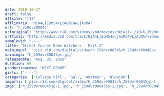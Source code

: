 ```yaml
---
date: 2018-10-27
draft: false
affsite: "r18"
afflinkr18: "NjA4LjEuMS4xLjAuMC4wLjAuMA"
url: "h_259dvr00045"
urloriginal: "http://www.r18.com/videos/vod/movies/detail/-/id=h_259dvr00045"
urlfinal: "http://media.r18.com/track/NjA4LjEuMS4xLjAuMC4wLjAuMA/videos/vod/movies/detail/-/id=h_259dvr00045"
samplevid: "----"
title: "Street Corner Babe Watchers - Part 3"
mainimgurl: "pics.r18.com/digital/video/h_259dvr00045/h_259dvr00045ps.jpg"
mainimgs: "h_259dvr00045ps.jpg"
releasedate: "Aug. 02, 2016"
duration: 69
productioncomp: "NEXT GROUP"
girls: ['----']
categories: ['College Girl', 'Gal', 'Amateur', 'Blowjob']
imgurls: ['pics.r18.com/digital/video/h_259dvr00045/h_259dvr00045jp-1.jpg', 'pics.r18.com/digital/video/h_259dvr00045/h_259dvr00045jp-2.jpg', 'pics.r18.com/digital/video/h_259dvr00045/h_259dvr00045jp-3.jpg', 'pics.r18.com/digital/video/h_259dvr00045/h_259dvr00045jp-4.jpg', 'pics.r18.com/digital/video/h_259dvr00045/h_259dvr00045jp-5.jpg', 'pics.r18.com/digital/video/h_259dvr00045/h_259dvr00045jp-6.jpg', 'pics.r18.com/digital/video/h_259dvr00045/h_259dvr00045jp-7.jpg', 'pics.r18.com/digital/video/h_259dvr00045/h_259dvr00045jp-8.jpg', 'pics.r18.com/digital/video/h_259dvr00045/h_259dvr00045jp-9.jpg', 'pics.r18.com/digital/video/h_259dvr00045/h_259dvr00045jp-10.jpg', 'pics.r18.com/digital/video/h_259dvr00045/h_259dvr00045jp-11.jpg', 'pics.r18.com/digital/video/h_259dvr00045/h_259dvr00045jp-12.jpg', 'pics.r18.com/digital/video/h_259dvr00045/h_259dvr00045jp-13.jpg', 'pics.r18.com/digital/video/h_259dvr00045/h_259dvr00045jp-14.jpg', 'pics.r18.com/digital/video/h_259dvr00045/h_259dvr00045jp-15.jpg', 'pics.r18.com/digital/video/h_259dvr00045/h_259dvr00045jp-16.jpg', 'pics.r18.com/digital/video/h_259dvr00045/h_259dvr00045jp-17.jpg', 'pics.r18.com/digital/video/h_259dvr00045/h_259dvr00045jp-18.jpg', 'pics.r18.com/digital/video/h_259dvr00045/h_259dvr00045jp-19.jpg', 'pics.r18.com/digital/video/h_259dvr00045/h_259dvr00045jp-20.jpg']
imgs: ['h_259dvr00045jp-1.jpg', 'h_259dvr00045jp-2.jpg', 'h_259dvr00045jp-3.jpg', 'h_259dvr00045jp-4.jpg', 'h_259dvr00045jp-5.jpg', 'h_259dvr00045jp-6.jpg', 'h_259dvr00045jp-7.jpg', 'h_259dvr00045jp-8.jpg', 'h_259dvr00045jp-9.jpg', 'h_259dvr00045jp-10.jpg', 'h_259dvr00045jp-11.jpg', 'h_259dvr00045jp-12.jpg', 'h_259dvr00045jp-13.jpg', 'h_259dvr00045jp-14.jpg', 'h_259dvr00045jp-15.jpg', 'h_259dvr00045jp-16.jpg', 'h_259dvr00045jp-17.jpg', 'h_259dvr00045jp-18.jpg', 'h_259dvr00045jp-19.jpg', 'h_259dvr00045jp-20.jpg']
---
```


